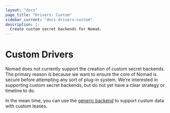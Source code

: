 ```yaml
---
layout: "docs"
page_title: "Drivers: Custom"
sidebar_current: "docs-drivers-custom"
description: |-
  Create custom secret backends for Nomad.
---
```


# Custom Drivers

Nomad does not currently support the creation of custom secret backends.
The primary reason is because we want to ensure the core of Nomad is
secure before attempting any sort of plug-in system. We're interested
in supporting custom secret backends, but do not yet have a clear strategy
or timeline to do.

In the mean time, you can use the
[generic backend](/docs/secrets/generic/index.html) to support custom
data with custom leases.
